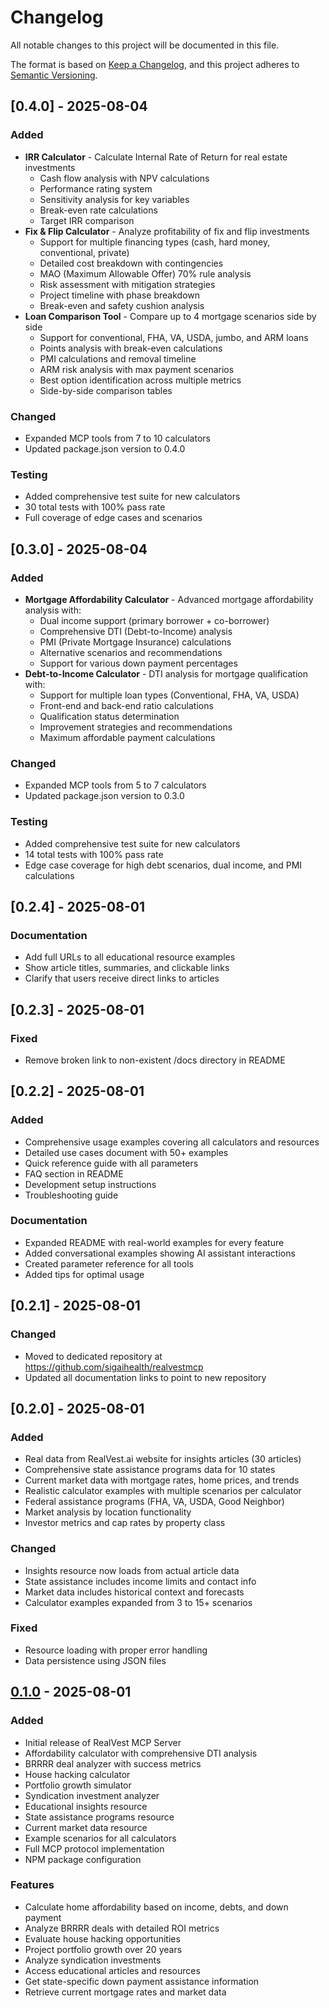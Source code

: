 # Changelog

All notable changes to this project will be documented in this file.

The format is based on [Keep a Changelog](https://keepachangelog.com/en/1.0.0/),
and this project adheres to [Semantic Versioning](https://semver.org/spec/v2.0.0.html).

## [0.4.0] - 2025-08-04

### Added
- **IRR Calculator** - Calculate Internal Rate of Return for real estate investments
  - Cash flow analysis with NPV calculations
  - Performance rating system
  - Sensitivity analysis for key variables
  - Break-even rate calculations
  - Target IRR comparison
- **Fix & Flip Calculator** - Analyze profitability of fix and flip investments
  - Support for multiple financing types (cash, hard money, conventional, private)
  - Detailed cost breakdown with contingencies
  - MAO (Maximum Allowable Offer) 70% rule analysis
  - Risk assessment with mitigation strategies
  - Project timeline with phase breakdown
  - Break-even and safety cushion analysis
- **Loan Comparison Tool** - Compare up to 4 mortgage scenarios side by side
  - Support for conventional, FHA, VA, USDA, jumbo, and ARM loans
  - Points analysis with break-even calculations
  - PMI calculations and removal timeline
  - ARM risk analysis with max payment scenarios
  - Best option identification across multiple metrics
  - Side-by-side comparison tables

### Changed
- Expanded MCP tools from 7 to 10 calculators
- Updated package.json version to 0.4.0

### Testing
- Added comprehensive test suite for new calculators
- 30 total tests with 100% pass rate
- Full coverage of edge cases and scenarios

## [0.3.0] - 2025-08-04

### Added
- **Mortgage Affordability Calculator** - Advanced mortgage affordability analysis with:
  - Dual income support (primary borrower + co-borrower)
  - Comprehensive DTI (Debt-to-Income) analysis
  - PMI (Private Mortgage Insurance) calculations
  - Alternative scenarios and recommendations
  - Support for various down payment percentages
- **Debt-to-Income Calculator** - DTI analysis for mortgage qualification with:
  - Support for multiple loan types (Conventional, FHA, VA, USDA)
  - Front-end and back-end ratio calculations
  - Qualification status determination
  - Improvement strategies and recommendations
  - Maximum affordable payment calculations

### Changed
- Expanded MCP tools from 5 to 7 calculators
- Updated package.json version to 0.3.0

### Testing
- Added comprehensive test suite for new calculators
- 14 total tests with 100% pass rate
- Edge case coverage for high debt scenarios, dual income, and PMI calculations

## [0.2.4] - 2025-08-01

### Documentation
- Add full URLs to all educational resource examples
- Show article titles, summaries, and clickable links
- Clarify that users receive direct links to articles

## [0.2.3] - 2025-08-01

### Fixed
- Remove broken link to non-existent /docs directory in README

## [0.2.2] - 2025-08-01

### Added
- Comprehensive usage examples covering all calculators and resources
- Detailed use cases document with 50+ examples
- Quick reference guide with all parameters
- FAQ section in README
- Development setup instructions
- Troubleshooting guide

### Documentation
- Expanded README with real-world examples for every feature
- Added conversational examples showing AI assistant interactions
- Created parameter reference for all tools
- Added tips for optimal usage

## [0.2.1] - 2025-08-01

### Changed
- Moved to dedicated repository at https://github.com/sigaihealth/realvestmcp
- Updated all documentation links to point to new repository

## [0.2.0] - 2025-08-01

### Added
- Real data from RealVest.ai website for insights articles (30 articles)
- Comprehensive state assistance programs data for 10 states
- Current market data with mortgage rates, home prices, and trends
- Realistic calculator examples with multiple scenarios per calculator
- Federal assistance programs (FHA, VA, USDA, Good Neighbor)
- Market analysis by location functionality
- Investor metrics and cap rates by property class

### Changed
- Insights resource now loads from actual article data
- State assistance includes income limits and contact info
- Market data includes historical context and forecasts
- Calculator examples expanded from 3 to 15+ scenarios

### Fixed
- Resource loading with proper error handling
- Data persistence using JSON files

## [0.1.0] - 2025-08-01

### Added
- Initial release of RealVest MCP Server
- Affordability calculator with comprehensive DTI analysis
- BRRRR deal analyzer with success metrics
- House hacking calculator
- Portfolio growth simulator
- Syndication investment analyzer
- Educational insights resource
- State assistance programs resource
- Current market data resource
- Example scenarios for all calculators
- Full MCP protocol implementation
- NPM package configuration

### Features
- Calculate home affordability based on income, debts, and down payment
- Analyze BRRRR deals with detailed ROI metrics
- Evaluate house hacking opportunities
- Project portfolio growth over 20 years
- Analyze syndication investments
- Access educational articles and resources
- Get state-specific down payment assistance information
- Retrieve current mortgage rates and market data

[0.1.0]: https://github.com/sigaihealth/realvestai/releases/tag/v0.1.0